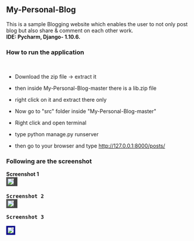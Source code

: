## My-Personal-Blog

This is a sample Blogging website which enables the user to not only post blog
but also share & comment on each other work. <br><strong>IDE: Pycharm, Django- 1.10.6. </strong>

<h3>How to run the application</h3><br>

*  Download the zip file -> extract it

*  then inside My-Personal-Blog-master there is a lib.zip file 

*  right click on it and extract there only

*  Now go to "src" folder inside "My-Personal-Blog-master"

*  Right click and open terminal

*  type python manage.py runserver

*  then go to your browser and type http://127.0.0.1:8000/posts/

<h3>Following are the screenshot</h3>

**Screenshot 1**
<br>
<kbd>
<img src ="https://github.com/yadav-ankit/Projects/blob/master/Projects_Screenshots/Django-Blog/Selection_001.png" style=" border-right: #999999 10px outset; border-bottom: #999999 4px outset; border-left: #000000 4px outset; border-top: #000000 4px outset;">
<kbd>
<br><br>
**Screenshot 2**
<kbd>
<br><img src ="https://github.com/yadav-ankit/Projects/blob/master/Projects_Screenshots/Django-Blog/Selection_002.png" style=" border-right: #999999 10px outset; border-bottom: #999999 4px outset; border-left: #000000 4px outset; border-top: #000000 4px outset;">
</kbd>
<br><br>
**Screenshot 3**<br>
<kbd>
<br><img src ="https://github.com/yadav-ankit/Projects/blob/master/Projects_Screenshots/Django-Blog/Selection_003.png"     
      style="border: #00008B 4px solid;">
      </kbd><br>
